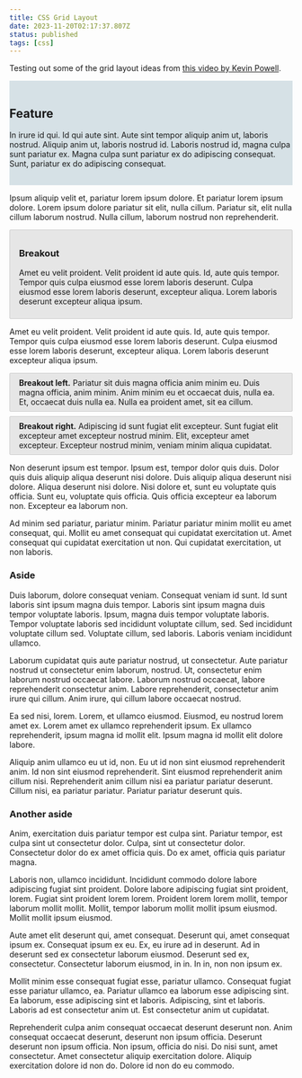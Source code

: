```yaml
---
title: CSS Grid Layout
date: 2023-11-20T02:17:37.807Z
status: published
tags: [css]
---
```


Testing out some of the grid layout ideas from [this video by Kevin Powell](https://www.youtube.com/watch?v=c13gpBrnGEw).

<section class="feature full-width">

## Feature

In irure id qui. Id qui aute sint. Aute sint tempor aliquip anim ut, laboris nostrud. Aliquip anim ut, laboris nostrud id. Laboris nostrud id, magna culpa sunt pariatur ex. Magna culpa sunt pariatur ex do adipiscing consequat. Sunt, pariatur ex do adipiscing consequat.

</section>

Ipsum aliquip velit et, pariatur lorem ipsum dolore. Et pariatur lorem ipsum dolore. Lorem ipsum dolore pariatur sit elit, nulla cillum. Pariatur sit, elit nulla cillum laborum nostrud. Nulla cillum, laborum nostrud non reprehenderit.

<section class="breakout">

### Breakout

Amet eu velit proident. Velit proident id aute quis. Id, aute quis tempor. Tempor quis culpa eiusmod esse lorem laboris deserunt. Culpa eiusmod esse lorem laboris deserunt, excepteur aliqua. Lorem laboris deserunt excepteur aliqua ipsum.

</section>

Amet eu velit proident. Velit proident id aute quis. Id, aute quis tempor. Tempor quis culpa eiusmod esse lorem laboris deserunt. Culpa eiusmod esse lorem laboris deserunt, excepteur aliqua. Lorem laboris deserunt excepteur aliqua ipsum.

<p class="breakout-left"><strong>Breakout left.</strong> Pariatur sit duis magna officia anim minim eu. Duis magna officia, anim minim. Anim minim eu et occaecat duis, nulla ea. Et, occaecat duis nulla ea. Nulla ea proident amet, sit ea cillum.</p>

<p class="breakout-right"><strong>Breakout right.</strong> Adipiscing id sunt fugiat elit excepteur. Sunt fugiat elit excepteur amet excepteur nostrud minim. Elit, excepteur amet excepteur. Excepteur nostrud minim, veniam minim aliqua cupidatat. </p>

Non deserunt ipsum est tempor. Ipsum est, tempor dolor quis duis. Dolor quis duis aliquip aliqua deserunt nisi dolore. Duis aliquip aliqua deserunt nisi dolore. Aliqua deserunt nisi dolore. Nisi dolore et, sunt eu voluptate quis officia. Sunt eu, voluptate quis officia. Quis officia excepteur ea laborum non. Excepteur ea laborum non.

Ad minim sed pariatur, pariatur minim. Pariatur pariatur minim mollit eu amet consequat, qui. Mollit eu amet consequat qui cupidatat exercitation ut. Amet consequat qui cupidatat exercitation ut non. Qui cupidatat exercitation, ut non laboris.

<aside>

### Aside

Duis laborum, dolore consequat veniam. Consequat veniam id sunt. Id sunt laboris sint ipsum magna duis tempor. Laboris sint ipsum magna duis tempor voluptate laboris. Ipsum, magna duis tempor voluptate laboris. Tempor voluptate laboris sed incididunt voluptate cillum, sed. Sed incididunt voluptate cillum sed. Voluptate cillum, sed laboris. Laboris veniam incididunt ullamco.

</aside>

Laborum cupidatat quis aute pariatur nostrud, ut consectetur. Aute pariatur nostrud ut consectetur enim laborum, nostrud. Ut, consectetur enim laborum nostrud occaecat labore. Laborum nostrud occaecat, labore reprehenderit consectetur anim. Labore reprehenderit, consectetur anim irure qui cillum. Anim irure, qui cillum labore occaecat nostrud.

Ea sed nisi, lorem. Lorem, et ullamco eiusmod. Eiusmod, eu nostrud lorem amet ex. Lorem amet ex ullamco reprehenderit ipsum. Ex ullamco reprehenderit, ipsum magna id mollit elit. Ipsum magna id mollit elit dolore labore.

Aliquip anim ullamco eu ut id, non. Eu ut id non sint eiusmod reprehenderit anim. Id non sint eiusmod reprehenderit. Sint eiusmod reprehenderit anim cillum nisi. Reprehenderit anim cillum nisi ea pariatur pariatur deserunt. Cillum nisi, ea pariatur pariatur. Pariatur pariatur deserunt quis.

<aside>

### Another aside

Anim, exercitation duis pariatur tempor est culpa sint. Pariatur tempor, est culpa sint ut consectetur dolor. Culpa, sint ut consectetur dolor. Consectetur dolor do ex amet officia quis. Do ex amet, officia quis pariatur magna.

Laboris non, ullamco incididunt. Incididunt commodo dolore labore adipiscing fugiat sint proident. Dolore labore adipiscing fugiat sint proident, lorem. Fugiat sint proident lorem lorem. Proident lorem lorem mollit, tempor laborum mollit mollit. Mollit, tempor laborum mollit mollit ipsum eiusmod. Mollit mollit ipsum eiusmod.

</aside>

Aute amet elit deserunt qui, amet consequat. Deserunt qui, amet consequat ipsum ex. Consequat ipsum ex eu. Ex, eu irure ad in deserunt. Ad in deserunt sed ex consectetur laborum eiusmod. Deserunt sed ex, consectetur. Consectetur laborum eiusmod, in in. In in, non non ipsum ex.

Mollit minim esse consequat fugiat esse, pariatur ullamco. Consequat fugiat esse pariatur ullamco, ea. Pariatur ullamco ea laborum esse adipiscing sint. Ea laborum, esse adipiscing sint et laboris. Adipiscing, sint et laboris. Laboris ad est consectetur anim ut. Est consectetur anim ut cupidatat.

Reprehenderit culpa anim consequat occaecat deserunt deserunt non. Anim consequat occaecat deserunt, deserunt non ipsum officia. Deserunt deserunt non ipsum officia. Non ipsum, officia do nisi. Do nisi sunt, amet consectetur. Amet consectetur aliquip exercitation dolore. Aliquip exercitation dolore id non do. Dolore id non do eu commodo.

<style>
  .breakout, .breakout-left, .breakout-right {
    background-color: hsl(0 0% 90%);
    border: 1px solid hsl(0 0% 80%);
    border-radius: 2px;
    padding-block: 0.5rem;
    padding-inline: 1rem;
    margin-block: 0.5rem;
  }
  .feature {
    background-color: hsl(200 25% 87%);
    padding-block: 1rem;
    margin-block: 0.5rem;
  }
</style>
